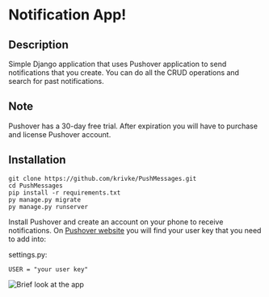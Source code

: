 # Notification App!

## Description 
Simple Django application that uses Pushover application to send notifications that you create.
You can do all the CRUD operations and search for past notifications.

## Note
Pushover has a 30-day free trial. After expiration you will have to purchase and license Pushover account.

## Installation
```
git clone https://github.com/krivke/PushMessages.git
cd PushMessages
pip install -r requirements.txt
py manage.py migrate
py manage.py runserver
```

Install Pushover and create an account on your phone to receive notifications.
On [Pushover website](https://pushover.net/) you will find your user key that you need to add into:

settings.py: 
```
USER = "your user key"
```


![Brief look at the app](https://github.com/krivke/PushMessages/tree/master/main/static/images/)


